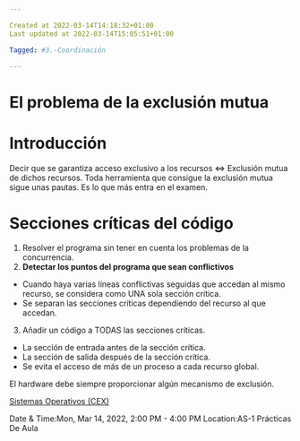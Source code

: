 ```yaml
---

Created at 2022-03-14T14:18:32+01:00
Last updated at 2022-03-14T15:05:51+01:00

Tagged: #3.-Coordinación

---
```


# El problema de la exclusión mutua
# Introducción

Decir que se garantiza acceso exclusivo a los recursos <=> Exclusión mutua de dichos recursos.
Toda herramienta que consigue la exclusión mutua sigue unas pautas. Es lo que más entra en el examen.


# Secciones críticas del código

1. Resolver el programa sin tener en cuenta los problemas de la concurrencia.
2. **Detectar los puntos del programa que sean conflictivos**
  * Cuando haya varias líneas conflictivas seguidas que accedan al mismo recurso, se considera como UNA sola sección crítica.
  * Se separan las secciones críticas dependiendo del recurso al que accedan.
3. Añadir un código a TODAS las secciones críticas.
  * La sección de entrada antes de la sección crítica.
  * La sección de salida después de la sección crítica.
  * Se evita el acceso de más de un proceso a cada recurso global.


El hardware debe siempre proporcionar algún mecanismo de exclusión.



[Sistemas Operativos (CEX)](https://www.google.com/calendar/event?eid=XzhkOWxjZ3JmZHByNmFzams2NHJtMnBobmNncmoycDlwY2tybTRkOW03MG8zOGMxbDYwcW00Y3BsY29zM2dvaGc3MHEwIHVuZGVyc2NvcmViaXNAbQ)

Date & Time:Mon, Mar 14, 2022, 2:00 PM - 4:00 PM
Location:AS-1
Prácticas De Aula



